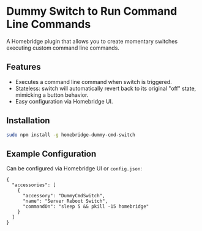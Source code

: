 # Dummy Switch to Run Command Line Commands

A Homebridge plugin that allows you to create momentary switches executing custom command line commands.

## Features
- Executes a command line command when switch is triggered.
- Stateless: switch will automatically revert back to its original "off" state, mimicking a button behavior.
- Easy configuration via Homebridge UI.

## Installation
```bash
sudo npm install -g homebridge-dummy-cmd-switch
```
## Example Configuration

Can be configured via Homebridge UI or `config.json`:

```
{
  "accessories": [
    {
      "accessory": "DummyCmdSwitch",
      "name": "Server Reboot Switch",
      "commandOn": "sleep 5 && pkill -15 homebridge"
    }
  ]
}
```
